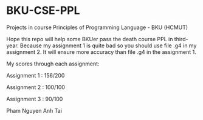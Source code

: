 # BKU-CSE-PPL

Projects in course Principles of Programming Language - BKU (HCMUT)

Hope this repo will help some BKUer pass the death course PPL in third-year. Because my assignment 1 is quite bad so you should use file .g4 in my assignment 2. It will ensure more accuracy than file .g4 in the assignment 1.

My scores through each assignment:

Assignment 1 : 156/200

Assignment 2 : 100/100

Assignment 3 : 90/100


Pham Nguyen Anh Tai
